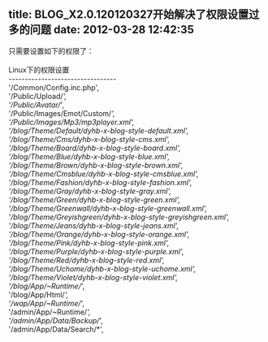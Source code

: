 title: BLOG_X2.0.120120327开始解决了权限设置过多的问题
date: 2012-03-28 12:42:35
---

只需要设置如下的权限了：<br/><br/>Linux下的权限设置<br/>---------------------------------<br/>'/Common/Config.inc.php',<br/>'/Public/Upload/*',<br/>'/Public/Avatar/*',<br/>'/Public/Images/Emot/Custom/*',<br/>'/Public/Images/Mp3/mp3player.xml',<br/>'/blog/Theme/Default/dyhb-x-blog-style-default.xml',<br/>'/blog/Theme/Cms/dyhb-x-blog-style-cms.xml',<br/>'/blog/Theme/Board/dyhb-x-blog-style-board.xml',<br/>'/blog/Theme/Blue/dyhb-x-blog-style-blue.xml',<br/>'/blog/Theme/Brown/dyhb-x-blog-style-brown.xml',<br/>'/blog/Theme/Cmsblue/dyhb-x-blog-style-cmsblue.xml',<br/>'/blog/Theme/Fashion/dyhb-x-blog-style-fashion.xml',<br/>'/blog/Theme/Gray/dyhb-x-blog-style-gray.xml',<br/>'/blog/Theme/Green/dyhb-x-blog-style-green.xml',<br/>'/blog/Theme/Greenwall/dyhb-x-blog-style-greenwall.xml',<br/>'/blog/Theme/Greyishgreen/dyhb-x-blog-style-greyishgreen.xml',<br/>'/blog/Theme/Jeans/dyhb-x-blog-style-jeans.xml',<br/>'/blog/Theme/Orange/dyhb-x-blog-style-orange.xml',<br/>'/blog/Theme/Pink/dyhb-x-blog-style-pink.xml',<br/>'/blog/Theme/Purple/dyhb-x-blog-style-purple.xml',<br/>'/blog/Theme/Red/dyhb-x-blog-style-red.xml',<br/>'/blog/Theme/Uchome/dyhb-x-blog-style-uchome.xml',<br/>'/blog/Theme/Violet/dyhb-x-blog-style-violet.xml',<br/>'/blog/App/~Runtime/*',<br/>'/blog/App/Html/*',<br/>'/wap/App/~Runtime/*',<br/>'/admin/App/~Runtime/*',<br/>'/admin/App/Data/Backup/*',<br/>'/admin/App/Data/Search/*',